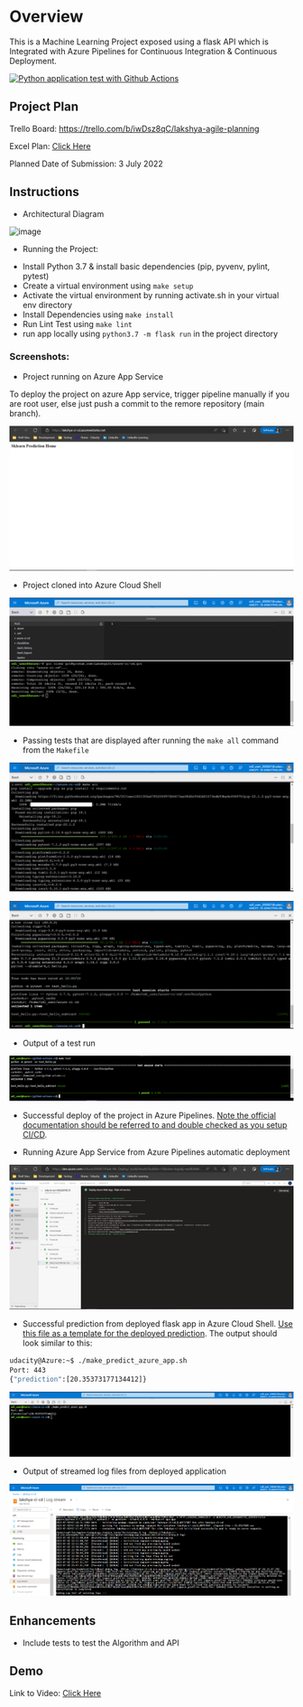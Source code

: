 # Overview

This is a Machine Learning Project exposed using a flask API which is Integrated with Azure Pipelines for Continuous Integration & Continuous Deployment.

[![Python application test with Github Actions](https://github.com/Lakshya31/azure-ci-cd/actions/workflows/main.yml/badge.svg)](https://github.com/Lakshya31/azure-ci-cd/actions/workflows/main.yml)

## Project Plan

Trello Board: https://trello.com/b/iwDsz8qC/lakshya-agile-planning

Excel Plan: [Click Here](./Documentation/Lakshya_Project_Plan.xlsx)

Planned Date of Submission: 3 July 2022

## Instructions

* Architectural Diagram

![image](https://user-images.githubusercontent.com/47375693/177016401-04ba9dab-d012-48cd-9400-e52a8b2bb93c.png)

* Running the Project:
- Install Python 3.7 & install basic dependencies (pip, pyvenv, pylint, pytest)
- Create a virtual environment using `make setup`
- Activate the virtual environment by running activate.sh in your virtual env directory
- Install Dependencies using `make install`
- Run Lint Test using `make lint`
- run app locally using `python3.7 -m flask run` in the project directory

### Screenshots:

* Project running on Azure App Service

To deploy the project on azure App service, trigger pipeline manually if you are root user, else just push a commit to the remore repository (main branch).

![image](./Documentation/screenshots/App%20running%20on%20Azure%20Service.PNG)

* Project cloned into Azure Cloud Shell

![image](./Documentation/screenshots/git%20clone%20in%20azure%20shell.PNG)

* Passing tests that are displayed after running the `make all` command from the `Makefile`

![image](./Documentation/screenshots/make%20all%20%231.PNG)

![image](./Documentation/screenshots/make%20all%20%232.PNG)

* Output of a test run

![image](./Documentation/screenshots/make%20test.PNG)

* Successful deploy of the project in Azure Pipelines.  [Note the official documentation should be referred to and double checked as you setup CI/CD](https://docs.microsoft.com/en-us/azure/devops/pipelines/ecosystems/python-webapp?view=azure-devops).

* Running Azure App Service from Azure Pipelines automatic deployment

![image](./Documentation/screenshots/Azure%20pipeline%20success.PNG)

* Successful prediction from deployed flask app in Azure Cloud Shell.  [Use this file as a template for the deployed prediction](https://github.com/udacity/nd082-Azure-Cloud-DevOps-Starter-Code/blob/master/C2-AgileDevelopmentwithAzure/project/starter_files/flask-sklearn/make_predict_azure_app.sh).
The output should look similar to this:

```bash
udacity@Azure:~$ ./make_predict_azure_app.sh
Port: 443
{"prediction":[20.35373177134412]}
```

![image](./Documentation/screenshots/Predict.PNG)

* Output of streamed log files from deployed application

![image](./Documentation/screenshots/Log%20Stream.PNG)

## Enhancements

- Include tests to test the Algorithm and API

## Demo 

Link to Video: [Click Here](./Documentation/DemoVideo.mp4)


